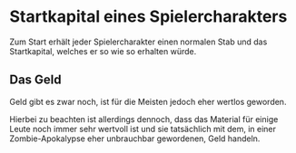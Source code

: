 # Startkapital eines Spielercharakters

Zum Start erhält jeder Spielercharakter einen normalen Stab und das Startkapital, welches er so wie so erhalten würde.

## Das Geld

Geld gibt es zwar noch, ist für die Meisten jedoch eher wertlos geworden.

Hierbei zu beachten ist allerdings dennoch, dass das Material für einige Leute noch immer sehr wertvoll ist und sie tatsächlich mit dem, in einer Zombie-Apokalypse eher unbrauchbar gewordenen, Geld handeln.
